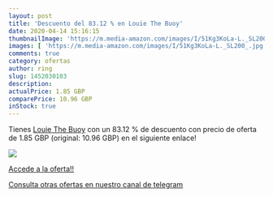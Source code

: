 ```yaml
---
layout: post
title: 'Descuento del 83.12 % en Louie The Buoy'
date: 2020-04-14 15:16:15
thumbnailImage: 'https://m.media-amazon.com/images/I/51Kg3KoLa-L._SL200_.jpg'
images: [ 'https://m.media-amazon.com/images/I/51Kg3KoLa-L._SL200_.jpg' ]
comments: true
category: ofertas
author: ring
slug: 1452030103
description:
actualPrice: 1.85 GBP
comparePrice: 10.96 GBP
inStock: true
---
```


Tienes [Louie The Buoy](https://www.amazon.com/dp/1452030103/?tag=redken08-20) con un 83.12 % de descuento con precio de oferta de 1.85 GBP (original: 10.96 GBP) en el siguiente enlace!

[![](https://m.media-amazon.com/images/I/51Kg3KoLa-L._SL200_.jpg)](https://www.amazon.com/dp/1452030103/?tag=redken08-20)

[Accede a la oferta!!](https://www.amazon.com/dp/1452030103/?tag=redken08-20)

[Consulta otras ofertas en nuestro canal de telegram](https://t.me/s/ofertas25)
